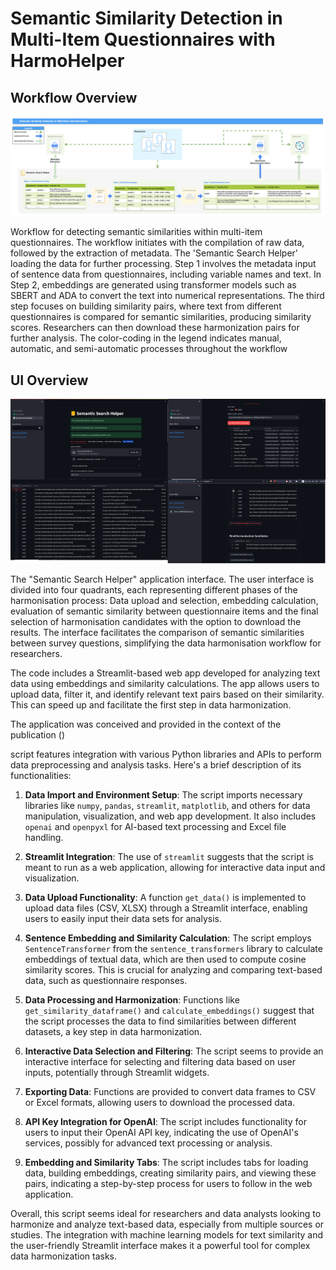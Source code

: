 

# Semantic Similarity Detection in Multi-Item Questionnaires with HarmoHelper

## Workflow Overview
![Local Image](Ablauf_Harmo_Helperv2.png)

Workflow for detecting semantic similarities within multi-item questionnaires. The workflow initiates with the compilation of raw data, followed by the extraction of metadata. The 'Semantic Search Helper' loading the data for further processing. Step 1 involves the metadata input of sentence data from questionnaires, including variable names and text. In Step 2, embeddings are generated using transformer models such as SBERT and ADA to convert the text into numerical representations. The third step focuses on building similarity pairs, where text from different questionnaires is compared for semantic similarities, producing similarity scores. Researchers can then download these harmonization pairs for further analysis. The color-coding in the legend indicates manual, automatic, and semi-automatic processes throughout the workflow 

## UI Overview
![Local Image](Combined_Harmonations_Helper_Image.png)

The "Semantic Search Helper" application interface. The user interface is divided into four quadrants, each representing different phases of the harmonisation process: Data upload and selection, embedding calculation, evaluation of semantic similarity between questionnaire items and the final selection of harmonisation candidates with the option to download the results. The interface facilitates the comparison of semantic similarities between survey questions, simplifying the data harmonisation workflow for researchers.


The code includes a Streamlit-based web app developed for analyzing text data using embeddings and similarity calculations. The app allows users to upload data, filter it, and identify relevant text pairs based on their similarity. This can speed up and facilitate the first step in data harmonization.

The application was conceived and provided in the context of the publication ()

script features integration with various Python libraries and APIs to perform data preprocessing and analysis tasks. Here's a brief description of its functionalities:

1. **Data Import and Environment Setup**: The script imports necessary libraries like `numpy`, `pandas`, `streamlit`, `matplotlib`, and others for data manipulation, visualization, and web app development. It also includes `openai` and `openpyxl` for AI-based text processing and Excel file handling.

2. **Streamlit Integration**: The use of `streamlit` suggests that the script is meant to run as a web application, allowing for interactive data input and visualization.

3. **Data Upload Functionality**: A function `get_data()` is implemented to upload data files (CSV, XLSX) through a Streamlit interface, enabling users to easily input their data sets for analysis.

4. **Sentence Embedding and Similarity Calculation**: The script employs `SentenceTransformer` from the `sentence_transformers` library to calculate embeddings of textual data, which are then used to compute cosine similarity scores. This is crucial for analyzing and comparing text-based data, such as questionnaire responses.

5. **Data Processing and Harmonization**: Functions like `get_similarity_dataframe()` and `calculate_embeddings()` suggest that the script processes the data to find similarities between different datasets, a key step in data harmonization.

6. **Interactive Data Selection and Filtering**: The script seems to provide an interactive interface for selecting and filtering data based on user inputs, potentially through Streamlit widgets.

7. **Exporting Data**: Functions are provided to convert data frames to CSV or Excel formats, allowing users to download the processed data.

8. **API Key Integration for OpenAI**: The script includes functionality for users to input their OpenAI API key, indicating the use of OpenAI's services, possibly for advanced text processing or analysis.

9. **Embedding and Similarity Tabs**: The script includes tabs for loading data, building embeddings, creating similarity pairs, and viewing these pairs, indicating a step-by-step process for users to follow in the web application.

Overall, this script seems ideal for researchers and data analysts looking to harmonize and analyze text-based data, especially from multiple sources or studies. The integration with machine learning models for text similarity and the user-friendly Streamlit interface makes it a powerful tool for complex data harmonization tasks.